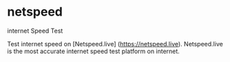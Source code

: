 # netspeed
internet Speed Test

Test internet speed on [Netspeed.live] (https://netspeed.live). Netspeed.live is the most accurate internet speed test platform on internet.
